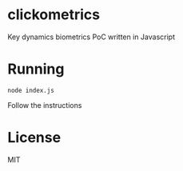 clickometrics
=============
Key dynamics biometrics PoC written in Javascript

Running
=======
`node index.js`

Follow the instructions

License
=======
MIT